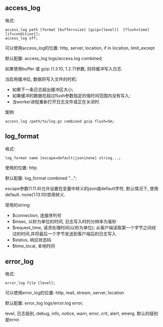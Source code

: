 ## access_log

格式:

```
access_log path [format [buffer=size] [gzip=[level]]  [flush=time] [if=condition]];
access_log off;
```

可以使用access_log的位置: http, server, location, if in location, limit_except

默认配置: access_log logs/access.log combined;

如果使用buffer 或 gzip (1.3.10, 1.2.7)参数, 则将缓冲写入日志.

当启用缓冲后, 数据将写入文件的时机:
- 如果下一条日志超出缓冲区大小;
- 如果缓冲的数据在超过flush参数指定的值时间范围内没有写入;
- 当worker进程重新打开日志文件或正在关闭时.


案例:

```
access_log /path/to/log.gz combined gzip flush=5m;
```


## log_format

格式:

```
log_format name [escape=default|json|none] string...;
```

使用的位置: http

默认配置: log_format combined "...";

escape参数(1.11.8)允许设置在变量中转义的json或default字符, 默认情况下, 使用default. none(1.13.10)禁用转义.

常用的string:

- $connection, 连接序列号
- $msec, 以秒为单位的时间, 日志写入时的分辨率为毫秒
- $request_time, 请求处理时间(以秒为单位); 从客户端读取第一个字节之间经过的时间,并将最后一个字节发送到客户端后的日志写入
- $status, 响应状态码
- $time_local, 本地时间


## error_log

格式:

```
error_log file [level];
```

可以使用error_log的位置: http, mail, stream, server, location

默认配置: error_log logs/error.log error;

level, 日志级别, debug, info, notice, warn, error, crit, alert, emerg. 默认的级别是error.